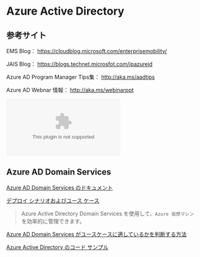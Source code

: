 # Azure Active Directory

## 参考サイト

EMS Blog： https://cloudblog.microsoft.com/enterprisemobility/

JAIS Blog： https://blogs.technet.microsfot.com/jpazureid

Azure AD Program Manager Tips集： http://aka.ms/aadtips

Azure AD Webnar 情報： http://aka.ms/webinarppt

![覚えてほしい基本の利活用方法 8 選](AzureAD-Preparation.pptx)

## Azure AD Domain Services

[Azure AD Domain Services のドキュメント](https://docs.microsoft.com/ja-jp/azure/active-directory-domain-services/)

[デプロイ シナリオおよびユース ケース](https://docs.microsoft.com/ja-jp/azure/active-directory-domain-services/active-directory-ds-scenarios)
> Azure Active Directory Domain Services を使用して、`Azure 仮想マシン`を効率的に管理できます。 

[Azure AD Domain Services がユースケースに適しているかを判断する方法](https://docs.microsoft.com/ja-jp/azure/active-directory-domain-services/active-directory-ds-comparison)

[Azure Active Directory のコード サンプル](https://azure.microsoft.com/ja-jp/resources/samples/?service=active-directory)

